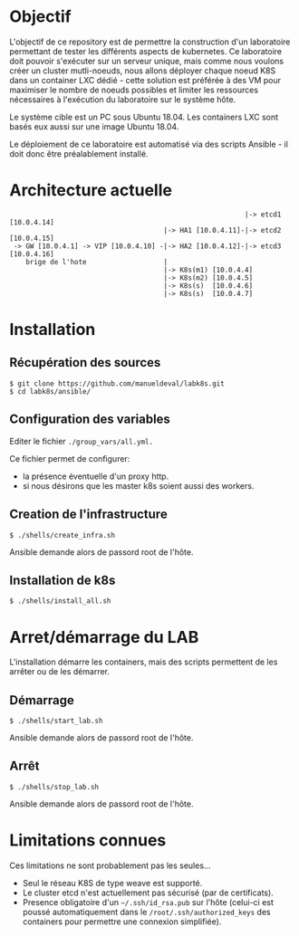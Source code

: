 # Objectif

L'objectif de ce repository est de permettre la construction d'un laboratoire permettant de tester les différents aspects de kubernetes.
Ce laboratoire doit pouvoir s'exécuter sur un serveur unique, mais comme nous voulons créer un cluster mutli-noeuds, nous allons déployer chaque noeud K8S dans un container LXC dédié - cette solution est préférée à des VM pour maximiser le nombre de noeuds possibles et limiter les ressources nécessaires à l'exécution du laboratoire sur le système hôte. 

Le système cible est un PC sous Ubuntu 18.04. Les containers LXC sont basés eux aussi sur une image Ubuntu 18.04.

Le déploiement de ce laboratoire est automatisé via des scripts Ansible - il doit donc être préalablement installé.

# Architecture actuelle


```
                                                          |-> etcd1 [10.0.4.14]
                                      |-> HA1 [10.0.4.11]-|-> etcd2 [10.0.4.15]
 -> GW [10.0.4.1] -> VIP [10.0.4.10] -|-> HA2 [10.0.4.12]-|-> etcd3 [10.0.4.16]
    brige de l'hote                   |
                                      |-> K8s(m1) [10.0.4.4]
                                      |-> K8s(m2) [10.0.4.5]
                                      |-> K8s(s)  [10.0.4.6]
                                      |-> K8s(s)  [10.0.4.7]

```

# Installation 

## Récupération des sources

```
$ git clone https://github.com/manueldeval/labk8s.git
$ cd labk8s/ansible/
```

## Configuration des variables

Editer le fichier `./group_vars/all.yml.`

Ce fichier permet de configurer:
- la présence éventuelle d'un proxy http.
- si nous désirons que les master k8s soient aussi des workers.

## Creation de l'infrastructure

```
$ ./shells/create_infra.sh
```
Ansible demande alors de passord root de l'hôte.

## Installation de k8s

```
$ ./shells/install_all.sh
```

# Arret/démarrage du LAB

L'installation démarre les containers, mais des scripts permettent de les arrêter ou de les démarrer.

## Démarrage
```
$ ./shells/start_lab.sh
```
Ansible demande alors de passord root de l'hôte.

## Arrêt
```
$ ./shells/stop_lab.sh
```
Ansible demande alors de passord root de l'hôte.


# Limitations connues

Ces limitations ne sont probablement pas les seules...

- Seul le réseau K8S de type weave est supporté.
- Le cluster etcd n'est actuellement pas sécurisé (par de certificats).
- Presence obligatoire d'un `~/.ssh/id_rsa.pub` sur l'hôte (celui-ci est poussé automatiquement dans le `/root/.ssh/authorized_keys` des containers pour permettre une connexion simplifiée).

 
